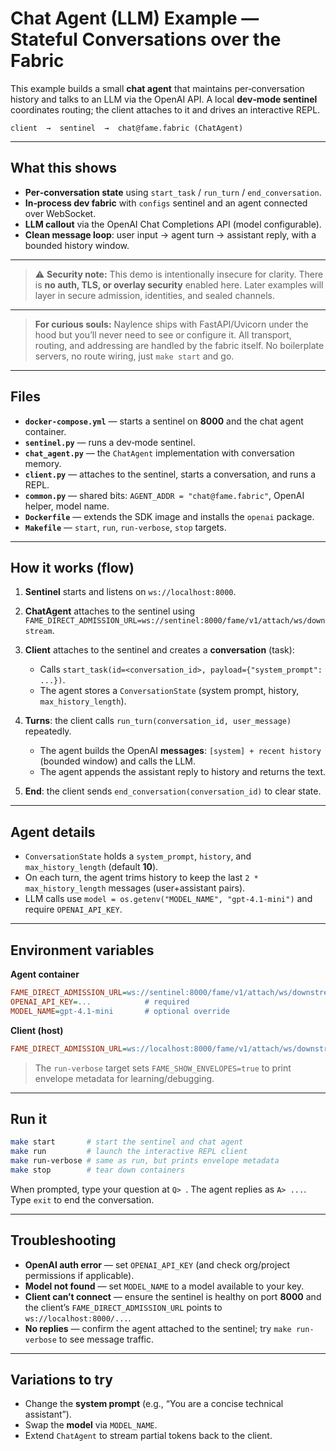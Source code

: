 # Chat Agent (LLM) Example — Stateful Conversations over the Fabric

This example builds a small **chat agent** that maintains per‑conversation history and talks to an LLM via the OpenAI API. A local **dev‑mode sentinel** coordinates routing; the client attaches to it and drives an interactive REPL.

```
client  →  sentinel  →  chat@fame.fabric (ChatAgent)
```

---

## What this shows

* **Per‑conversation state** using `start_task` / `run_turn` / `end_conversation`.
* **In‑process dev fabric** with `configs` sentinel and an agent connected over WebSocket.
* **LLM callout** via the OpenAI Chat Completions API (model configurable).
* **Clean message loop**: user input → agent turn → assistant reply, with a bounded history window.

---
> ⚠️ **Security note:** This demo is intentionally insecure for clarity. There is **no auth, TLS, or overlay security** enabled here. Later examples will layer in secure admission, identities, and sealed channels.

---
> **For curious souls:** Naylence ships with FastAPI/Uvicorn under the hood but you’ll never need to see or configure it. All transport, routing, and addressing are handled by the fabric itself. No boilerplate servers, no route wiring, just `make start` and go.
---

## Files

* **`docker-compose.yml`** — starts a sentinel on **8000** and the chat agent container.
* **`sentinel.py`** — runs a dev‑mode sentinel.
* **`chat_agent.py`** — the `ChatAgent` implementation with conversation memory.
* **`client.py`** — attaches to the sentinel, starts a conversation, and runs a REPL.
* **`common.py`** — shared bits: `AGENT_ADDR = "chat@fame.fabric"`, OpenAI helper, model name.
* **`Dockerfile`** — extends the SDK image and installs the `openai` package.
* **`Makefile`** — `start`, `run`, `run-verbose`, `stop` targets.

---

## How it works (flow)

1. **Sentinel** starts and listens on `ws://localhost:8000`.
2. **ChatAgent** attaches to the sentinel using `FAME_DIRECT_ADMISSION_URL=ws://sentinel:8000/fame/v1/attach/ws/downstream`.
3. **Client** attaches to the sentinel and creates a **conversation** (task):

   * Calls `start_task(id=<conversation_id>, payload={"system_prompt": ...})`.
   * The agent stores a `ConversationState` (system prompt, history, `max_history_length`).
4. **Turns**: the client calls `run_turn(conversation_id, user_message)` repeatedly.

   * The agent builds the OpenAI **messages**: `[system] + recent history` (bounded window) and calls the LLM.
   * The agent appends the assistant reply to history and returns the text.
5. **End**: the client sends `end_conversation(conversation_id)` to clear state.

---

## Agent details

* `ConversationState` holds a `system_prompt`, `history`, and `max_history_length` (default **10**).
* On each turn, the agent trims history to keep the last `2 * max_history_length` messages (user+assistant pairs).
* LLM calls use `model = os.getenv("MODEL_NAME", "gpt-4.1-mini")` and require `OPENAI_API_KEY`.

---

## Environment variables

**Agent container**

```ini
FAME_DIRECT_ADMISSION_URL=ws://sentinel:8000/fame/v1/attach/ws/downstream
OPENAI_API_KEY=...            # required
MODEL_NAME=gpt-4.1-mini       # optional override
```

**Client (host)**

```ini
FAME_DIRECT_ADMISSION_URL=ws://localhost:8000/fame/v1/attach/ws/downstream
```

> The `run-verbose` target sets `FAME_SHOW_ENVELOPES=true` to print envelope metadata for learning/debugging.

---

## Run it

```bash
make start       # start the sentinel and chat agent
make run         # launch the interactive REPL client
make run-verbose # same as run, but prints envelope metadata
make stop        # tear down containers
```

When prompted, type your question at `Q> `. The agent replies as `A> ...`. Type `exit` to end the conversation.

---

## Troubleshooting

* **OpenAI auth error** — set `OPENAI_API_KEY` (and check org/project permissions if applicable).
* **Model not found** — set `MODEL_NAME` to a model available to your key.
* **Client can’t connect** — ensure the sentinel is healthy on port **8000** and the client’s `FAME_DIRECT_ADMISSION_URL` points to `ws://localhost:8000/...`.
* **No replies** — confirm the agent attached to the sentinel; try `make run-verbose` to see message traffic.

---

## Variations to try

* Change the **system prompt** (e.g., “You are a concise technical assistant”).
* Swap the **model** via `MODEL_NAME`.
* Extend `ChatAgent` to stream partial tokens back to the client.
